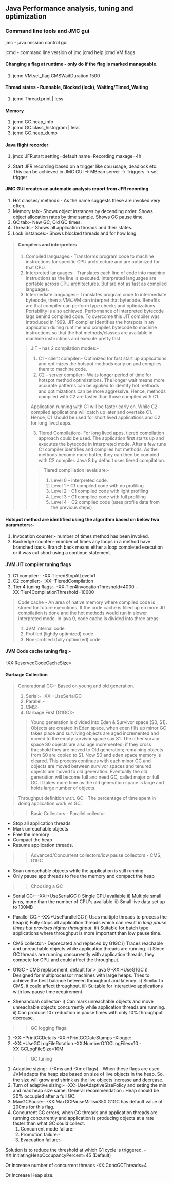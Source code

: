 ## Java Performance analysis, tuning and optimization

### Command line tools and JMC gui 
jmc - java mission control gui

jcmd - command line version of jmc
jcmd <pid> help
jcmd <pid> VM.flags

#### Changing a flag at runtime - only do if the flag is marked manageable.
1. jcmd <pid> VM.set_flag CMSWaitDuration 1500

#### Thread states - Runnable, Blocked (lock), Waiting/Timed_Waiting
1. jcmd <pid> Thread.print | less

#### Memory
1. jcmd <pid> GC.heap_info
2. jcmd <pid> GC.class_histogram | less
3. jcmd <pid> GC.heap_dump 

#### Java flight recorder
1. jmcd <pid> JFR.start setting=default name=Recording maxage=4h

2. Start JFR recording based on a trigger like cpu usage, deadlock etc.
This can be achieved in JMC GUI -> MBean server -> Triggers -> set trigger

#### JMC GUI creates an automatic analysis report from JFR recording
1. Hot classes/ methods:- As the name suggests these are invoked very often.
2. Memory tab:- Shows object instances by decending order. Shows object allocation rates by time sample. Shows GC pause time.
3. GC tab:- New GC, Old GC times.
4. Threads:- Shows all application threads and their states.
5. Lock instances:- Shows blocked threads and for how long.

>#### Compilers and interpreters
>1. Compiled languages:- Transforms program code to machine instructions for specific CPU architecture and are optimized for that CPU.
>2. Interpreted languages:- Translates each line of code into machine instructions as the line is executed. Interpreted languages are portable across CPU architectures. But are not as fast as compiled languages.
>3. Intermediate languages:- Translates program code to intermediate bytecode, then a VM/JVM can interpret that bytecode. Benefits are that compiler can perform type checks and optimizations. Portability is also achieved. Performance of interpreted bytecode lags behind compiled code.
>To overcome this JIT compiler was introduced in 1999. JIT compiler identifies the hotspots in an application during runtime and compiles bytecode to machine instructions so that the hot methods/classes are available in machine instructions and execute pretty fast. 
>
>>JIT - has 2 compilation modes:-
>>1. C1 - client compiler:- Optimized for fast start up applications and optimizes the hotspot methods early on and compiles them to machine code.
>>2. C2 - server compiler:- Waits longer period of time for hotspot method optimizations. The longer wait means more accurate patterns can be applied to identify hot methods and optimizations can be more aggressive. Hence, methods compiled with C2 are faster than those compiled with C1.
>>
>>Application running with C1 will be faster early on. While C2 compiled applications will catch up later and overtake C1. Hence, C1 should be used for short lived applications and C2 for long lived apps.
>>
>>3. Tiered Compilation:- For long lived apps, tiered compilation approach could be used. The application first starts up and executes the bytecode in interpreted mode. After a few runs C1 compiler identifies and compiles hot methods. As the methods become more hotter, they can then be compied with C2 compiler. Java 8 by default uses tiered compilation.
>>>
>>>Tiered compiliation levels are:-
>>>1. Level 0 – interpreted code.
>>>2. Level 1 – C1 compiled code with no profiling
>>>3. Level 2 – C1 compiled code with light profiling
>>>4. Level 3 – C1 compiled code with full profiling
>>>5. Level 4 – C2 compiled code (uses profile data from the previous steps)

#### Hotspot method are identified using the algorithm based on below two parameters:-
1. Invocation counter:- number of times method has been invoked.
2. Backedge counter:- number of times any loops in a method have branched back. Branch back means either a loop completed execution or it was cut short using a continue statement.

#### JVM JIT compiler tuning flags
1. C1 compiler:- -XX:TieredStopAtLevel=1
2. C2 compiler:- -XX:-TieredCompilation
3. Tier 4 tuning flags:- -XX:Tier4InvocationThreshold=4000 -XX:Tier4CompilationThreshold=10000

>Code cache - An area of native memory where compiled code is stored for future executions. If the code cache is filled up no more JIT compilation is done and the hot methods would run in slower interpreted mode.
> In java 9, code cache is divided into three areas:
>1. JVM internal code
>2. Profiled (lightly optimized) code
>3. Non-profiled (fully optimized) code

#### JVM Code cache tuning flag:- 
-XX:ReservedCodeCacheSize=<N>

#### Garbage Collection
>Generational GC:- Based on young and old generation.
>1. Serial:- -XX:+UseSerialGC
>2. Parallel:- 
>3. CMS:-
>4. Garbage First (G1GC):-
>> Young generation is divided into Eden & Survivor space (S0, S1). Objects are created in Eden space, when eden fills up minor GC takes place and surviving objects are aged incremented and moved to the empty survivor space say S1. The other survior space S0 objects are also age incremented; if they cross threshold they are moved to Old generation; remaining objects from S0 are copied to S1. Now S0 and eden space memory is cleared. This process continues with each minor GC and objects are moved between survivor spaces and tenured objects are moved to old generation. Eventually the old generation will become full and need GC, called major or full GC. It takes more time as the old generation space is large and holds large number of objects.

> Throughput definition w.r.t. GC:- The percentage of time spent in doing application work vs GC.

>>Basic Collectors:- Parallel collector
* Stop all application threads
* Mark unreachable objects
* Free the memory
* Compact the heap
* Resume application threads.

>>Advanced/Concurrent collectors/low pause collectors - CMS, G1GC
* Scan unreachable objects while the application is still running
* Only pause app threads to free the memory and compact the heap

>>Choosing a GC
* Serial GC:- -XX:+UseSerialGC
i) Single CPU available
ii) Multiple small jvms, more than the number of CPU's available
iii) Small live data set up to 100MB

* Parallel GC:- -XX:+UseParallelGC
i) Uses multiple threads to process the heap
ii) Fully stops all application threads which can result in _*long pause times but provides higher throughput*_.
iii) Suitable for batch type applications where throughput is more important than low pause time.

* CMS collector:- Deprecated and replaced by G1GC
i) Traces reachable and unreachable objects while application threads are running.
ii) Since GC threads are running concurrently with application threads, they compete for CPU and could affect the throughput.

* G1GC - CMS replacement, default for > java 9 -XX:+UseG1GC
i) Designed for multiprocessor machines with large heaps. Tries to achieve the best balance between throughput and latency.
ii) Similar to CMS, it could affect throughput.
iii) Suitable for interactive applications with low pause time requirement.

* Shenandoah collector-
i) Can mark unreachable objects and move unreachable objects concurrently while application threads are running.
ii) Can produce 10x reduction in pause times with only 10% throughput decrease.

>> GC logging flags:
1. -XX:+PrintGCDetails -XX:+PrintGCDateStamps -Xloggc:<file path>
2. -XX:+UseGCLogFileRotation -XX:NumberOfGCLogFiles=10 -XX:GCLogFileSize=10M

>> GC tuning
1. Adaptive sizing:- (-Xms and -Xmx flags) - When these flags are used JVM adapts the heap size based on size of live objects in the heap. So, the size will grow and shrink as the live objects increase and decrease.
2. Turn of adaptive sizing:- -XX:-UseAdaptiveSizePolicy and seting the min and max heap size same.
General recommendation : Heap should be 30% occupied after a full GC.
3. MaxGCPause:- -XX:MaxGCPauseMillis=350
G1GC has default value of 200ms for this flag.
4. Concurrent GC errors, when GC threads and application threads are running concurrently and application is producing objects at a rate faster than what GC could collect.
	1. Concurrent mode failure:-
	2. Promotion failure:-
	3. Evacuation failure:-

Solution is to reduce the threshold at which G1 cycle is triggered. 
-XX:InitiatingHeapOccupancyPercent=45 (Default)

Or Increase number of concurrent threads
-XX:ConcGCThreads=4

Or Increase Heap size.

